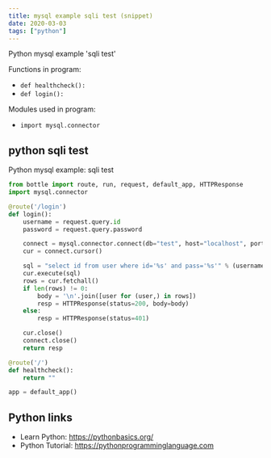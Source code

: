 ```yaml
---
title: mysql example sqli test (snippet)
date: 2020-03-03
tags: ["python"]
---
```

Python mysql example 'sqli test'

Functions in program: 
* `def healthcheck():`
* `def login():`

Modules used in program: 
* `import mysql.connector`

## python sqli test

Python mysql example: sqli test

```python
from bottle import route, run, request, default_app, HTTPResponse
import mysql.connector

@route('/login')
def login():
    username = request.query.id
    password = request.query.password

    connect = mysql.connector.connect(db="test", host="localhost", port=3306, user="root")
    cur = connect.cursor()

    sql = "select id from user where id='%s' and pass='%s'" % (username, password)
    cur.execute(sql)
    rows = cur.fetchall()
    if len(rows) != 0:
        body = '\n'.join([user for (user,) in rows])
        resp = HTTPResponse(status=200, body=body)
    else:
        resp = HTTPResponse(status=401)

    cur.close()
    connect.close()
    return resp

@route('/')
def healthcheck():
    return ""

app = default_app()

```

## Python links

- Learn Python: https://pythonbasics.org/
- Python Tutorial: https://pythonprogramminglanguage.com
